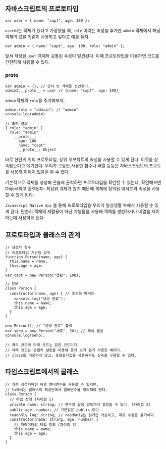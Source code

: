 ## 자바스크립트의 프로토타입

```
var user = { name: "capt", age: 100 };
```

`user`라는 객체가 있다고 가정했을 때, `role` 이라는 속성을 추가한 `admin` 객체에서 해당 객체의 값을 똑같이 사용하고 싶다고 예를 들자.

```
var admin = { name: "capt", age: 100, role: "admin" };
```

앞서 작성된 `user` 객체와 공통된 속성이 발견된다. 이때 프로토타입을 이용하면 코드를 간편하게 사용할 수 있다.

### **proto**

```
var admin = {}; // 먼저 빈 객체를 선언한다.
admin2.__proto__ = user // {name: "capt", age: 100}
```

`admin`객체의 `role`을 추가해보자,

```
admin.role = "admiin"; // "admin"
console.log(admin)
```

```
// 출력 결과
{ role: "admin" }
  role: "admin"
    __proto__:
      age: 100
      name: "capt"
      __proto__: Object
```

바로 한단계 위의 프로토타입, 상위 오브젝트의 속성을 사용할 수 있게 된다. 이것을 상속받는다고 얘기한다. 우리가 그동안 사용한 함수나 배열 등등은 자바스크립트의 프로토를 사용해 이뤄져 있음을 알 수 있다.

기본적으로 객체를 생성해 콘솔에 출력하면 프로토타입을 확인할 수 있는데, 확인해보면 Object라고 출력된다. 최상위 객체가 있기 때문에 객체에 정의된 메서드와 속성을 사용할 수 있게 된다.

`Javascript Native Api` 를 통해 프로토타입을 우리가 일상생활 속에서 사용할 수 있게 된다. 단순히 객체의 재활용이 아닌 기능들을 사용해 객체를 생성하거나 배열을 제어하는데 사용하게 된다.

## 프로토타입과 클래스의 관계

```
// 생성자 함수
// 프로토타입 기반의 상속
function Person(name, age) {
  this.name = name;
  this.age = age;
}
var capt = new Person("캡틴", 100);

// ES6
class Person {
  constructor(name, age) { // 초기화 메서드
    console.log("생성 완료");
    this.name = name;
    this.age = age;
  }
}

new Person(); // "생성 완료" 출력
var seho = new Person("세호", 30); // 객체 생성
console.log(seho);

// 위의 코드와 아래 코드는 같은 코드이다.
// 아래 코드는 문법적 설탕을 이용해 좀더 보기 쉽게 사용한 예이다.
// class를 이용하지 않고, 프로토타입을 사용해서도 상속을 구현할 수 있다.
```

## 타입스크립트에서의 클래스

```
// 기존 생성자에선 바로 멤버변수를 사용할 수 있지만,
// ts에서는 클래스의 최상단에서 멤버변수를 정의해야 한다.
class Person {
  // 타입 정의 (차이점 1)
  private name: string; // 변수의 활용 범위까지 설정할 수 있다. (차이점 2)
  public age: number; // 기본값은 public 이다.
  readonly log: string; // readonly는 읽기만 가능하고, 따로 수정은 불가하다.
  constructor(name: string, age: number) {
    // 파라미터의 타입 정의 (차이점 3)
    this.name = name;
    this.age = age;
  }
}
```
